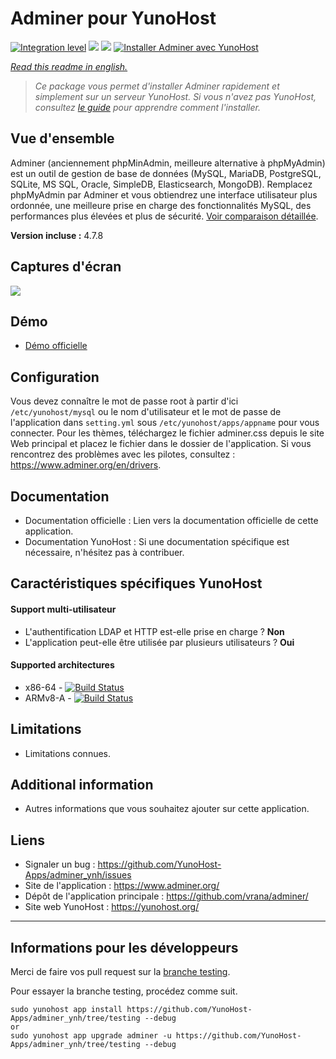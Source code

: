 # Adminer pour YunoHost

[![Integration level](https://dash.yunohost.org/integration/adminer.svg)](https://dash.yunohost.org/appci/app/adminer) ![](https://ci-apps.yunohost.org/ci/badges/adminer.status.svg) ![](https://ci-apps.yunohost.org/ci/badges/adminer.maintain.svg)
[![Installer Adminer avec YunoHost](https://install-app.yunohost.org/install-with-yunohost.png)](https://install-app.yunohost.org/?app=adminer)

*[Read this readme in english.](./README.md)*

> *Ce package vous permet d'installer Adminer rapidement et simplement sur un serveur YunoHost.
Si vous n'avez pas YunoHost, consultez [le guide](https://yunohost.org/#/install) pour apprendre comment l'installer.*

## Vue d'ensemble
Adminer (anciennement phpMinAdmin, meilleure alternative à phpMyAdmin) est un outil de gestion de base de données (MySQL, MariaDB, PostgreSQL, SQLite, MS SQL, Oracle, SimpleDB, Elasticsearch, MongoDB). Remplacez phpMyAdmin par Adminer et vous obtiendrez une interface utilisateur plus ordonnée, une meilleure prise en charge des fonctionnalités MySQL, des performances plus élevées et plus de sécurité. [Voir comparaison détaillée](https://www.adminer.org/en/phpmyadmin).

**Version incluse :** 4.7.8

## Captures d'écran

![](https://www.adminer.org/static/screenshots/db.png)

## Démo

* [Démo officielle](https://demo.adminer.org/adminer.php?username=)

## Configuration

Vous devez connaître le mot de passe root à partir d'ici `/etc/yunohost/mysql` ou le nom d'utilisateur et le mot de passe de l'application dans `setting.yml` sous `/etc/yunohost/apps/appname` pour vous connecter.
Pour les thèmes, téléchargez le fichier adminer.css depuis le site Web principal et placez le fichier dans le dossier de l'application.
Si vous rencontrez des problèmes avec les pilotes, consultez : https://www.adminer.org/en/drivers.

## Documentation

 * Documentation officielle : Lien vers la documentation officielle de cette application.
 * Documentation YunoHost : Si une documentation spécifique est nécessaire, n'hésitez pas à contribuer.

## Caractéristiques spécifiques YunoHost

#### Support multi-utilisateur

* L'authentification LDAP et HTTP est-elle prise en charge ? **Non**
* L'application peut-elle être utilisée par plusieurs utilisateurs ? **Oui**

#### Supported architectures

* x86-64 - [![Build Status](https://ci-apps.yunohost.org/ci/logs/adminer_%20%28Apps%29.svg)](https://ci-apps.yunohost.org/ci/apps/adminer/)
* ARMv8-A - [![Build Status](https://ci-apps-arm.yunohost.org/ci/logs/adminer_%20%28Apps%29.svg)](https://ci-apps-arm.yunohost.org/ci/apps/adminer/)

## Limitations

* Limitations connues.

## Additional information

* Autres informations que vous souhaitez ajouter sur cette application.

## Liens

 * Signaler un bug : https://github.com/YunoHost-Apps/adminer_ynh/issues
 * Site de l'application : https://www.adminer.org/
 * Dépôt de l'application principale : https://github.com/vrana/adminer/
 * Site web YunoHost : https://yunohost.org/

---

## Informations pour les développeurs

Merci de faire vos pull request sur la [branche testing](https://github.com/YunoHost-Apps/adminer_ynh/tree/testing).

Pour essayer la branche testing, procédez comme suit.
```
sudo yunohost app install https://github.com/YunoHost-Apps/adminer_ynh/tree/testing --debug
or
sudo yunohost app upgrade adminer -u https://github.com/YunoHost-Apps/adminer_ynh/tree/testing --debug
```
